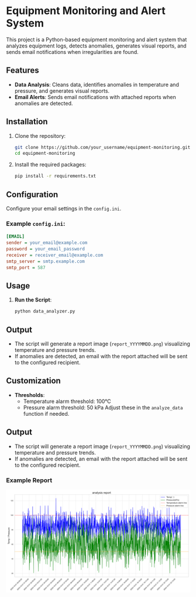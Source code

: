 # Equipment Monitoring and Alert System

This project is a Python-based equipment monitoring and alert system that analyzes equipment logs, detects anomalies, generates visual reports, and sends email notifications when irregularities are found.

## Features

- **Data Analysis**: Cleans data, identifies anomalies in temperature and pressure, and generates visual reports.
- **Email Alerts**: Sends email notifications with attached reports when anomalies are detected.

## Installation

1. Clone the repository:
   ```bash
   git clone https://github.com/your_username/equipment-monitoring.git
   cd equipment-monitoring
   ```
2. Install the required packages:
   ```bash
   pip install -r requirements.txt
   ```

## Configuration

Configure your email settings in the `config.ini`.

### Example `config.ini`:

```ini
[EMAIL]
sender = your_email@example.com
password = your_email_password
receiver = receiver_email@example.com
smtp_server = smtp.example.com
smtp_port = 587
```

## Usage

1. **Run the Script**:
   ```bash
   python data_analyzer.py
   ```

## Output

- The script will generate a report image (`report_YYYYMMDD.png`) visualizing temperature and pressure trends.
- If anomalies are detected, an email with the report attached will be sent to the configured recipient.

## Customization

- **Thresholds**:
  - Temperature alarm threshold: 100℃
  - Pressure alarm threshold: 50 kPa
    Adjust these in the `analyze_data` function if needed.

## Output

- The script will generate a report image (`report_YYYYMMDD.png`) visualizing temperature and pressure trends.
- If anomalies are detected, an email with the report attached will be sent to the configured recipient.

### Example Report
![Example Report](report_20240205.png)

